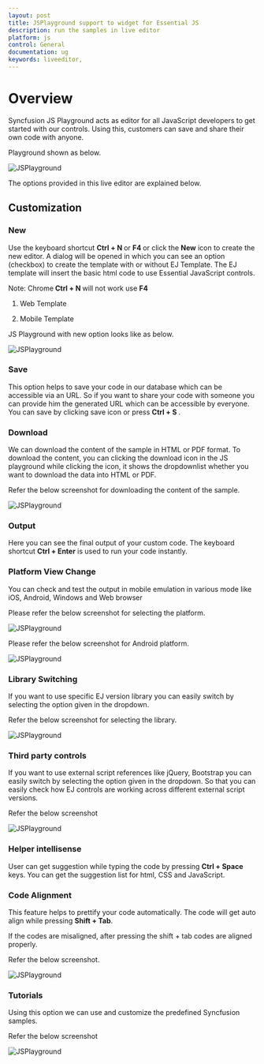 ```yaml
---
layout: post
title: JSPlayground support to widget for Essential JS
description: run the samples in live editor
platform: js
control: General
documentation: ug
keywords: liveeditor,
---
```


# Overview

Syncfusion JS Playground acts as editor for all JavaScript developers to get started with our controls. Using this, customers can save and share their own code with anyone.

Playground shown as below.

![JSPlayground](playground_images\overview.png)

The options provided in this live editor are explained below.

## Customization

### New

Use the keyboard shortcut <b> Ctrl + N </b> or <b> F4 </b> or click the <b>New</b> icon to create the new editor. A dialog will be opened in which you can see an option (checkbox) to create the template with or without EJ Template. The EJ template will insert the basic html code to use Essential JavaScript controls.

Note:  Chrome<b> Ctrl + N </b> will not work use <b>F4</b>

1.	Web Template

2.	Mobile Template

JS Playground with new option looks like as below.

![JSPlayground](playground_images\new.png)

### Save

This option helps to save your code in our database which can be accessible via an URL. So if you want to share your code with someone you can provide him the generated URL which can be accessible by everyone. You can save by clicking save icon or press <b> Ctrl + S </b>.

### Download

We can download the content of the sample in HTML or PDF format. To download the content, you can clicking the download icon in the JS playground while clicking the icon, it shows the dropdownlist whether you want to download the data into HTML or PDF.

Refer the below screenshot for downloading the content of the sample.

![JSPlayground](playground_images\download.png)

### Output

Here you can see the final output of your custom code. The keyboard shortcut <b>Ctrl + Enter</b> is used to run your code instantly.

### Platform View Change

You can check and test the output in mobile emulation in various mode like iOS, Android, Windows and Web browser

Please refer the below screenshot for selecting the platform.

![JSPlayground](playground_images\mode.png)

Please refer the below screenshot for Android platform.

![JSPlayground](playground_images\android.png)

### Library Switching

If you want to use specific EJ version library you can easily switch by selecting the option given in the dropdown.

Refer the below screenshot for selecting the library.

![JSPlayground](playground_images\library.png)

### Third party controls

If you want to use external script references like jQuery, Bootstrap you can easily switch by selecting the option given in the dropdown. So that you can easily check how EJ controls are working across different external script versions.

Refer the below screenshot

![JSPlayground](playground_images\thirdparty.png)

### Helper intellisense

User can get suggestion while typing the code by pressing <b>Ctrl + Space</b> keys. You can get the suggestion list for html, CSS and JavaScript. 

### Code Alignment

This feature helps to prettify your code automatically. The code will get auto align while pressing <b>Shift + Tab</b>.

If the codes are misaligned, after pressing the shift + tab codes are aligned properly.

Refer the below screenshot.

![JSPlayground](playground_images\codealignment.png)

### Tutorials

Using this option we can use and customize the predefined Syncfusion samples.

Refer the below screenshot

![JSPlayground](playground_images\tutorial.png)


